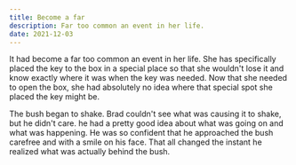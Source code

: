 ```yaml
---
title: Become a far
description: Far too common an event in her life.
date: 2021-12-03
---
```


It had become a far too common an event in her life. She has specifically placed the key to the box in a special place so that she wouldn't lose it and know exactly where it was when the key was needed. Now that she needed to open the box, she had absolutely no idea where that special spot she placed the key might be.

The bush began to shake. Brad couldn't see what was causing it to shake, but he didn't care. he had a pretty good idea about what was going on and what was happening. He was so confident that he approached the bush carefree and with a smile on his face. That all changed the instant he realized what was actually behind the bush.
